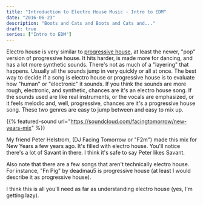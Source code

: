 ```yaml
---
title: "Introduction to Electro House Music - Intro to EDM"
date: "2016-06-23"
description: "Boots and Cats and Boots and Cats and..."
draft: true
series: ["Intro to EDM"]
---
```


Electro house is very similar to [progressive house](progressive-house), at least the newer, "pop" version of progressive house. It hits harder, is made more for dancing, and has a lot more synthetic sounds. There's not as much of a "layering" that happens. Usually all the sounds jump in very quickly or all at once. The best way to decide if a song is electro house or progressive house is to evaluate how "human" or "electronic" it sounds. If you think the sounds are more rough, electronic, and synthetic, chances are it's an electro house song. If the sounds used are like real instruments, or the vocals are emphasized, or it feels melodic and, well, progressive, chances are it's a progressive house song. These two genres are easy to jump between and easy to mix up.

{{% featured-sound url="https://soundcloud.com/facingtomorrow/new-years-mix" %}}

My friend Peter Helstrom, (DJ Facing Tomorrow or "F2m") made this mix for New Years a few years ago. It's filled with electro house. You'll notice there's a lot of Savant in there. I think it's safe to say Peter likes Savant.

Also note that there are a few songs that aren't technically electro house. For instance, "Fn Pig" by deadmau5 is progressive house (at least I would describe it as progressive house).

I think this is all you'll need as far as understanding electro house (yes, I'm getting lazy).